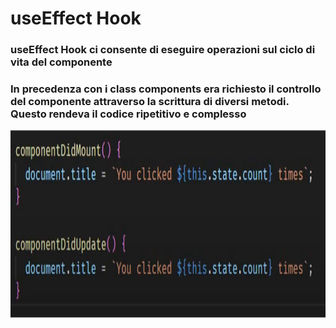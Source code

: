 # useEffect Hook

### useEffect Hook ci consente di eseguire operazioni sul ciclo di vita del componente 
### In precedenza con i class components era richiesto il controllo del componente attraverso la scrittura di diversi metodi. Questo rendeva il codice ripetitivo e complesso

<div align="center">
    <img src="src/assets/useEffect-1.png" alt="useEffect" height="300">
</div>
